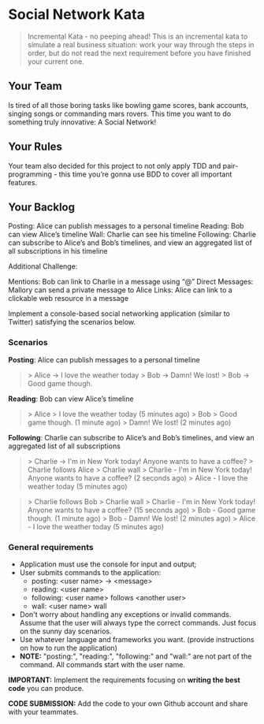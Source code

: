 # Social Network Kata

> Incremental Kata - no peeping ahead!
> This is an incremental kata to simulate a real business situation: work your way through the steps in order, but do not read the next requirement before you have finished your current one.


## Your Team
Is tired of all those boring tasks like bowling game scores, bank accounts, singing songs or commanding mars rovers. This time you want to do something truly innovative: A Social Network!

## Your Rules
Your team also decided for this project to not only apply TDD and pair-programming - this time you’re gonna use BDD to cover all important features.

## Your Backlog

Posting: Alice can publish messages to a personal timeline
Reading: Bob can view Alice’s timeline
Wall: Charlie can see his timeline
Following: Charlie can subscribe to Alice’s and Bob’s timelines, and view an aggregated list of all subscriptions in his timeline


Additional Challenge:

Mentions: Bob can link to Charlie in a message using “@”
Direct Messages: Mallory can send a private message to Alice
Links: Alice can link to a clickable web resource in a message

Implement a console-based social networking application (similar to Twitter) satisfying the scenarios below.

### Scenarios

**Posting**: Alice can publish messages to a personal timeline

> \> Alice -> I love the weather today
> \> Bob -> Damn! We lost!
> \> Bob -> Good game though.

**Reading**: Bob can view Alice’s timeline

> \> Alice
> \> I love the weather today (5 minutes ago)
> \> Bob
> \> Good game though. (1 minute ago)
> \> Damn! We lost! (2 minutes ago)

**Following**: Charlie can subscribe to Alice’s and Bob’s timelines, and view an aggregated list of all subscriptions

> \> Charlie -> I'm in New York today! Anyone wants to have a coffee?
> \> Charlie follows Alice
> \> Charlie wall
> \> Charlie - I'm in New York today! Anyone wants to have a coffee? (2 seconds ago)
> \> Alice - I love the weather today (5 minutes ago)

> \> Charlie follows Bob
> \> Charlie wall
> \> Charlie - I'm in New York today! Anyone wants to have a coffee? (15 seconds ago)
> \> Bob - Good game though. (1 minute ago)
> \> Bob - Damn! We lost! (2 minutes ago)
> \> Alice - I love the weather today (5 minutes ago)


### General requirements

- Application must use the console for input and output;
- User submits commands to the application:
    - posting: \<user name> -> \<message>
    - reading: \<user name>
    - following: \<user name> follows \<another user>
    - wall: \<user name> wall
- Don't worry about handling any exceptions or invalid commands. Assume that the user will always type the correct commands. Just focus on the sunny day scenarios.
- Use whatever language and frameworks you want. (provide instructions on how to run the application)
- **NOTE:** "posting:", "reading:", "following:" and "wall:" are not part of the command. All commands start with the user name.

**IMPORTANT:**  Implement the requirements focusing on **writing the best code** you can produce.

**CODE SUBMISSION:** Add the code to your own Github account and share with your teammates.

